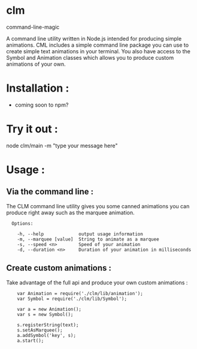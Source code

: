 # clm
command-line-magic

A command line utility written in Node.js intended for producing simple animations. CML includes a simple command line package you can use to create simple text animations in your terminal. You also have access to the Symbol and Animation classes which allows you to produce custom animations of your own. 	

# Installation :
- coming soon to npm?

# Try it out :
node clm/main -m "type your message here"

# Usage :

## Via the command line : 

The CLM command line utility gives you some canned animations you can produce right away such as the marquee animation. 

```
  Options:

    -h, --help             output usage information
    -m, --marquee [value]  String to animate as a marquee
    -s, --speed <n>        Speed of your animation
    -d, --duration <n>     Duration of your animation in milliseconds

```

## Create custom animations : 

Take advantage of the full api and produce your own custom animations :

```
	var Animation = require('./clm/lib/animation');
	var Symbol = require('./clm/lib/Symbol');

    var a = new Animation();
    var s = new Symbol();

    s.registerString(text);
    s.setAsMarquee();
    a.addSymbol('key', s);
    a.start();
```


